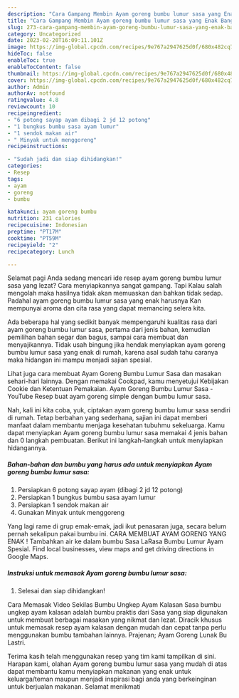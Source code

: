```yaml
---
description: "Cara Gampang Membin Ayam goreng bumbu lumur sasa yang Enak Banget"
title: "Cara Gampang Membin Ayam goreng bumbu lumur sasa yang Enak Banget"
slug: 273-cara-gampang-membin-ayam-goreng-bumbu-lumur-sasa-yang-enak-banget
category: Uncategorized
date: 2023-02-20T16:09:11.101Z
image: https://img-global.cpcdn.com/recipes/9e767a2947625d0f/680x482cq70/ayam-goreng-bumbu-lumur-sasa-foto-resep-utama.jpg
hideToc: false
enableToc: true
enableTocContent: false
thumbnail: https://img-global.cpcdn.com/recipes/9e767a2947625d0f/680x482cq70/ayam-goreng-bumbu-lumur-sasa-foto-resep-utama.jpg
cover: https://img-global.cpcdn.com/recipes/9e767a2947625d0f/680x482cq70/ayam-goreng-bumbu-lumur-sasa-foto-resep-utama.jpg
author: Admin
authorAv: notfound
ratingvalue: 4.8
reviewcount: 10
recipeingredient:
- "6 potong sayap ayam dibagi 2 jd 12 potong"
- "1 bungkus bumbu sasa ayam lumur"
- "1 sendok makan air"
- " Minyak untuk menggoreng"
recipeinstructions:

- "Sudah jadi dan siap dihidangkan!"
categories:
- Resep
tags:
- ayam
- goreng
- bumbu

katakunci: ayam goreng bumbu 
nutrition: 231 calories
recipecuisine: Indonesian
preptime: "PT17M"
cooktime: "PT59M"
recipeyield: "2"
recipecategory: Lunch

---
```



Selamat pagi Anda sedang mencari ide resep ayam goreng bumbu lumur sasa yang lezat? Cara menyiapkannya sangat gampang. Tapi Kalau salah mengolah maka hasilnya tidak akan memuaskan dan bahkan tidak sedap. Padahal ayam goreng bumbu lumur sasa yang enak harusnya Kan mempunyai aroma dan cita rasa yang dapat memancing selera kita.


Ada beberapa hal yang sedikit banyak mempengaruhi kualitas rasa dari ayam goreng bumbu lumur sasa, pertama dari jenis bahan, kemudian pemilihan bahan segar dan bagus, sampai cara membuat dan menyajikannya. Tidak usah bingung jika hendak menyiapkan ayam goreng bumbu lumur sasa yang enak di rumah, karena asal sudah tahu caranya maka hidangan ini mampu menjadi sajian spesial.

Lihat juga cara membuat Ayam Goreng Bumbu Lumur Sasa dan masakan sehari-hari lainnya. Dengan memakai Cookpad, kamu menyetujui Kebijakan Cookie dan Ketentuan Pemakaian. Ayam Goreng Bumbu Lumur Sasa - YouTube Resep buat ayam goreng simple dengan bumbu lumur sasa.


Nah, kali ini kita coba, yuk, ciptakan ayam goreng bumbu lumur sasa sendiri di rumah. Tetap berbahan yang sederhana, sajian ini dapat memberi manfaat dalam membantu menjaga kesehatan tubuhmu sekeluarga. Kamu dapat menyiapkan Ayam goreng bumbu lumur sasa memakai 4 jenis bahan dan 0 langkah pembuatan. Berikut ini langkah-langkah untuk menyiapkan hidangannya.

<!--inarticleads1-->

##### Bahan-bahan dan bumbu yang harus ada untuk menyiapkan Ayam goreng bumbu lumur sasa:

1. Persiapkan 6 potong sayap ayam (dibagi 2 jd 12 potong)
1. Persiapkan 1 bungkus bumbu sasa ayam lumur
1. Persiapkan 1 sendok makan air
1. Gunakan  Minyak untuk menggoreng


Yang lagi rame di grup emak-emak, jadi ikut penasaran juga, secara belum pernah sekalipun pakai bumbu ini. CARA MEMBUAT AYAM GORENG YANG ENAK ! Tambahkan air ke dalam bumbu Sasa LaRasa Bumbu Lumur Ayam Spesial. Find local businesses, view maps and get driving directions in Google Maps. 

<!--inarticleads2-->

##### Instruksi untuk memasak Ayam goreng bumbu lumur sasa:


1. Selesai dan siap dihidangkan!

Cara Memasak Video Sekilas Bumbu Ungkep Ayam Kalasan Sasa bumbu ungkep ayam kalasan adalah bumbu praktis dari Sasa yang siap digunakan untuk membuat berbagai masakan yang nikmat dan lezat. Diracik khusus untuk memasak resep ayam kalasan dengan mudah dan cepat tanpa perlu menggunakan bumbu tambahan lainnya. Prajenan; Ayam Goreng Lunak Bu Lastri. 

Terima kasih telah menggunakan resep yang tim kami tampilkan di sini. Harapan kami, olahan Ayam goreng bumbu lumur sasa yang mudah di atas dapat membantu kamu menyiapkan makanan yang enak untuk keluarga/teman maupun menjadi inspirasi bagi anda yang berkeinginan untuk berjualan makanan. Selamat menikmati
